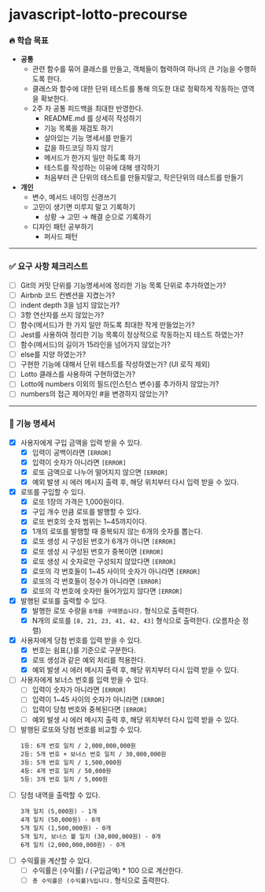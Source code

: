 # javascript-lotto-precourse

### 🔥 학습 목표

- **공통**
  - 관련 함수를 묶어 클래스를 만들고, 객체들이 협력하여 하나의 큰 기능을 수행하도록 한다.
  - 클래스와 함수에 대한 단위 테스트를 통해 의도한 대로 정확하게 작동하는 영역을 확보한다.
  - 2주 차 공통 피드백을 최대한 반영한다.
    - README.md 를 상세히 작성하기
    - 기능 목록을 재검토 하기
    - 살아있는 기능 명세서를 만들기
    - 값을 하드코딩 하지 않기
    - 메서드가 한가지 일만 하도록 하기
    - 테스트를 작성하는 이유에 대해 생각하기
    - 처음부터 큰 단위의 테스트를 만들지말고, 작은단위의 테스트를 만들기
- **개인**
  - 변수, 메서드 네이밍 신경쓰기
  - 고민이 생기면 미루지 말고 기록하기
    - 상황 → 고민 → 해결 순으로 기록하기
  - 디자인 패턴 공부하기
    - 퍼사드 패턴

---

### ✅ 요구 사항 체크리스트

- [ ] Git의 커밋 단위를 기능명세서에 정리한 기능 목록 단위로 추가하였는가?
- [ ] Airbnb 코드 컨벤션을 지켰는가?
- [ ] indent depth 3을 넘지 않았는가?
- [ ] 3항 연산자를 쓰지 않았는가?
- [ ] 함수(메서드)가 한 가지 일만 하도록 최대한 작게 만들었는가?
- [ ] Jest를 사용하여 정리한 기능 목록이 정상적으로 작동하는지 테스트 하였는가?
- [ ] 함수(메서드)의 길이가 15라인을 넘어가지 않았는가?
- [ ] else를 지양 하였는가?
- [ ] 구현한 기능에 대해서 단위 테스트를 작성하였는가? (UI 로직 제외)
- [ ] Lotto 클래스를 사용하여 구현하였는가?
- [ ] Lotto에 numbers 이외의 필드(인스턴스 변수)를 추가하지 않았는가?
- [ ] numbers의 접근 제어자인 #을 변경하지 않았는가?

---

### 🎯 기능 명세서

- [x] 사용자에게 구입 금액을 입력 받을 수 있다.
  - [x] 입력이 공백이라면 `[ERROR]`
  - [x] 입력이 숫자가 아니라면 `[ERROR]`
  - [x] 로또 금액으로 나누어 떨어지지 않으면 `[ERROR]`
  - [x] 예외 발생 시 에러 메시지 출력 후, 해당 위치부터 다시 입력 받을 수 있다.
- [x] 로또를 구입할 수 있다.
  - [x] 로또 1장의 가격은 1,000원이다.
  - [x] 구입 개수 만큼 로또를 발행할 수 있다.
  - [x] 로또 번호의 숫자 범위는 1~45까지이다.
  - [x] 1개의 로또를 발행할 때 중복되지 않는 6개의 숫자를 뽑는다.
  - [x] 로또 생성 시 구성된 번호가 6개가 아니면 `[ERROR]`
  - [x] 로또 생성 시 구성된 번호가 중복이면 `[ERROR]`
  - [x] 로또 생성 시 숫자로만 구성되지 않았다면 `[ERROR]`
  - [x] 로또의 각 번호들이 1~45 사이의 숫자가 아니라면 `[ERROR]`
  - [x] 로또의 각 번호들이 정수가 아니라면 `[ERROR]`
  - [x] 로또의 각 번호에 숫자만 들어가있지 않다면 `[ERROR]`
- [x] 발행된 로또를 출력할 수 있다.
  - [x] 발행한 로또 수량을 `8개를 구매했습니다.` 형식으로 출력한다.
  - [x] N개의 로또를 `[8, 21, 23, 41, 42, 43]` 형식으로 출력한다. (오름차순 정렬)
- [x] 사용자에게 당첨 번호를 입력 받을 수 있다.
  - [x] 번호는 쉼표(,)를 기준으로 구분한다.
  - [x] 로또 생성과 같은 예외 처리를 적용한다.
  - [x] 예외 발생 시 에러 메시지 출력 후, 해당 위치부터 다시 입력 받을 수 있다.
- [ ] 사용자에게 보너스 번호를 입력 받을 수 있다.
  - [ ] 입력이 숫자가 아니라면 `[ERROR]`
  - [ ] 입력이 1~45 사이의 숫자가 아니라면 `[ERROR]`
  - [ ] 입력이 당첨 번호와 중복된다면 `[ERROR]`
  - [ ] 예외 발생 시 에러 메시지 출력 후, 해당 위치부터 다시 입력 받을 수 있다.
- [ ] 발행된 로또와 당첨 번호를 비교할 수 있다.
  ```
  1등: 6개 번호 일치 / 2,000,000,000원
  2등: 5개 번호 + 보너스 번호 일치 / 30,000,000원
  3등: 5개 번호 일치 / 1,500,000원
  4등: 4개 번호 일치 / 50,000원
  5등: 3개 번호 일치 / 5,000원
  ```
- [ ] 당첨 내역을 출력할 수 있다.
  ```
  3개 일치 (5,000원) - 1개
  4개 일치 (50,000원) - 0개
  5개 일치 (1,500,000원) - 0개
  5개 일치, 보너스 볼 일치 (30,000,000원) - 0개
  6개 일치 (2,000,000,000원) - 0개
  ```
- [ ] 수익률을 계산할 수 있다.
  - [ ] 수익률은 (수익률) / (구입금액) \* 100 으로 계산한다.
  - [ ] `총 수익률은 (수익률)%입니다.` 형식으로 출력한다.
